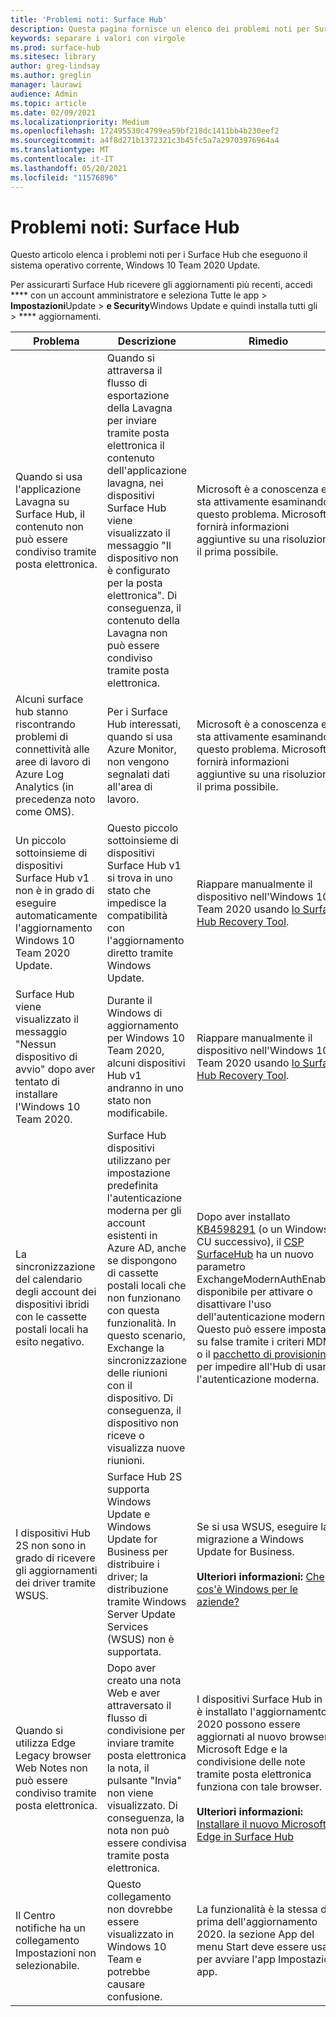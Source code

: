 ```yaml
---
title: 'Problemi noti: Surface Hub'
description: Questa pagina fornisce un elenco dei problemi noti per Surface Hub
keywords: separare i valori con virgole
ms.prod: surface-hub
ms.sitesec: library
author: greg-lindsay
ms.author: greglin
manager: laurawi
audience: Admin
ms.topic: article
ms.date: 02/09/2021
ms.localizationpriority: Medium
ms.openlocfilehash: 172495530c4799ea59bf218dc1411bb4b230eef2
ms.sourcegitcommit: a4f8d271b1372321c3b45fc5a7a29703976964a4
ms.translationtype: MT
ms.contentlocale: it-IT
ms.lasthandoff: 05/20/2021
ms.locfileid: "11576896"
---
```

# <a name="known-issues-surface-hub"></a>Problemi noti: Surface Hub

Questo articolo elenca i problemi noti per i Surface Hub che eseguono il sistema operativo corrente, Windows 10 Team 2020 Update.

Per assicurarti Surface Hub ricevere gli aggiornamenti più recenti, accedi **** con un account amministratore e seleziona Tutte le app  >  **Impostazioni**Update  >  **e Security**Windows Update e quindi installa tutti gli  >  **** aggiornamenti.




| Problema                                                                                                   | Descrizione                                                                                                                                                                                                                                                                                                                                                                                                                             | Rimedio                                                                                                                                                                                                                                                                                                                                                                                                                                                                                                                            |
| ----------------------------------------------------------------------------------------------------------- | ------------------------------------------------------------------------------------------------------------------------------------------------------------------------------------------------------------------------------------------------------------------------------------------------------------------------------------------------------------------------------------------------------------------------------------------- | ------------------------------------------------------------------------------------------------------------------------------------------------------------------------------------------------------------------------------------------------------------------------------------------------------------------------------------------------------------------------------------------------------------------------------------------------------------------------------------------------------------------------------------- |
| Quando si usa l'applicazione Lavagna su Surface Hub, il contenuto non può essere condiviso tramite posta elettronica.             | Quando si attraversa il flusso di esportazione della Lavagna per inviare tramite posta elettronica il contenuto dell'applicazione lavagna, nei dispositivi Surface Hub viene visualizzato il messaggio "Il dispositivo non è configurato per la posta elettronica".  Di conseguenza, il contenuto della Lavagna non può essere condiviso tramite posta elettronica.                                                                                                                                                                                                                   | Microsoft è a conoscenza e sta attivamente esaminando questo problema.  Microsoft fornirà informazioni aggiuntive su una risoluzione il prima possibile.                                                                                                                                                                                                                                                                                                                                                                   |
| Alcuni surface hub stanno riscontrando problemi di connettività alle aree di lavoro di Azure Log Analytics (in precedenza noto come OMS).                                                                        | Per i Surface Hub interessati, quando si usa Azure Monitor, non vengono segnalati dati all'area di lavoro.                                                                                                                                                                                                                                      | Microsoft è a conoscenza e sta attivamente esaminando questo problema.  Microsoft fornirà informazioni aggiuntive su una risoluzione il prima possibile.                                                                                                                                                                                                                                                                                                                                                                   |
| Un piccolo sottoinsieme di dispositivi Surface Hub v1 non è in grado di eseguire automaticamente l'aggiornamento Windows 10 Team 2020 Update.                                            | Questo piccolo sottoinsieme di dispositivi Surface Hub v1 si trova in uno stato che impedisce la compatibilità con l'aggiornamento diretto tramite Windows Update.                                                                                                                                          | Riappare manualmente il dispositivo nell'Windows 10 Team 2020 usando [lo Surface Hub Recovery Tool](surface-hub-recovery-tool.md).                                                                                                                                                                                 |
| Surface Hub viene visualizzato il messaggio "Nessun dispositivo di avvio" dopo aver tentato di installare l'Windows 10 Team 2020.                                                                        | Durante il Windows di aggiornamento per Windows 10 Team 2020, alcuni dispositivi Hub v1 andranno in uno stato non modificabile.                                                                                                                                                                                                                                       | Riappare manualmente il dispositivo nell'Windows 10 Team 2020 usando [lo Surface Hub Recovery Tool](surface-hub-recovery-tool.md).                                                                                                                                                          |
| La sincronizzazione del calendario degli account dei dispositivi ibridi con le cassette postali locali ha esito negativo.   | Surface Hub dispositivi utilizzano per impostazione predefinita l'autenticazione moderna per gli account esistenti in Azure AD, anche se dispongono di cassette postali locali che non funzionano con questa funzionalità. In questo scenario, Exchange la sincronizzazione delle riunioni con il dispositivo. Di conseguenza, il dispositivo non riceve o visualizza nuove riunioni.                                                                                                    | Dopo aver installato [KB4598291](https://support.microsoft.com/help/4598291) (o un Windows CU successivo), il [CSP SurfaceHub](https://docs.microsoft.com/windows/client-management/mdm/surfacehub-csp) ha un nuovo parametro ExchangeModernAuthEnabled disponibile per attivare o disattivare l'uso dell'autenticazione moderna. Questo può essere impostato su false tramite i criteri MDM o il [pacchetto di provisioning](https://download.microsoft.com/download/8/3/F/83FD5089-D14E-42E3-AF7C-6FC36F80D347/ExchangeModernAuthDisabled.ppkg) per impedire all'Hub di usare l'autenticazione moderna.                                                                                                |
| I dispositivi Hub 2S non sono in grado di ricevere gli aggiornamenti dei driver tramite WSUS.                                             | Surface Hub 2S supporta Windows Update e Windows Update for Business per distribuire i driver; la distribuzione tramite Windows Server Update Services (WSUS) non è supportata.                                                                                                                                                                                                                                                                      | Se si usa WSUS, eseguire la migrazione a Windows Update for Business.<br> <br>**Ulteriori informazioni:** [Che cos'è Windows per le aziende?](https://docs.microsoft.com/windows/deployment/update/waas-manage-updates-wufb)                                                                                                                                                                                                                                                                                                                            |
| Quando si utilizza Edge Legacy browser Web Notes non può essere condiviso tramite posta elettronica. | Dopo aver creato una nota Web e aver attraversato il flusso di condivisione per inviare tramite posta elettronica la nota, il pulsante "Invia" non viene visualizzato. Di conseguenza, la nota non può essere condivisa tramite posta elettronica. | I dispositivi Surface Hub in cui è installato l'aggiornamento 2020 possono essere aggiornati al nuovo browser Microsoft Edge e la condivisione delle note tramite posta elettronica funziona con tale browser.<br> <br>**Ulteriori informazioni:** [Installare il nuovo Microsoft Edge in Surface Hub](surface-hub-install-chromium-edge.md) |
| Il Centro notifiche ha un collegamento Impostazioni non selezionabile. | Questo collegamento non dovrebbe essere visualizzato in Windows 10 Team e potrebbe causare confusione.   | La funzionalità è la stessa di prima dell'aggiornamento 2020. la sezione App del menu Start deve essere usata per avviare l'app Impostazioni app.    |

